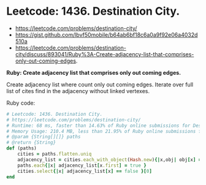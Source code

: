 # Leetcode: 1436. Destination City.

- https://leetcode.com/problems/destination-city/
- https://gist.github.com/lbvf50mobile/b64ab6bf18c6a0a9f92e06a4032d510a
- https://leetcode.com/problems/destination-city/discuss/893041/Ruby%3A-Create-adjacency-list-that-comprises-only-out-coming-edges.


**Ruby: Create adjacency list that comprises only out coming edges.**

Create adjacency list where count only out coming edges. Iterate over full list of cites find in the adjacency without linked vertexes.

Ruby code:
```Ruby
# Leetcode: 1436. Destination City.
# https://leetcode.com/problems/destination-city/
# Runtime: 68 ms, faster than 14.63% of Ruby online submissions for Destination City.
# Memory Usage: 210.4 MB, less than 21.95% of Ruby online submissions for Destination City.
# @param {String[][]} paths
# @return {String}
def (paths)
    cities = paths.flatten.uniq
    adjacency_list = cities.each_with_object(Hash.new){|x,obj| obj[x] = false}
    paths.each{|x| adjacency_list[x.first] = true }
    cities.select{|x| adjacency_list[x] == false }[0]
end
```